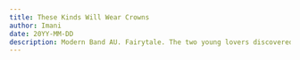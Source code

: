 ```yaml
---
title: These Kinds Will Wear Crowns
author: Imani
date: 20YY-MM-DD
description: Modern Band AU. Fairytale. The two young lovers discovered a magic coin.
---
```

